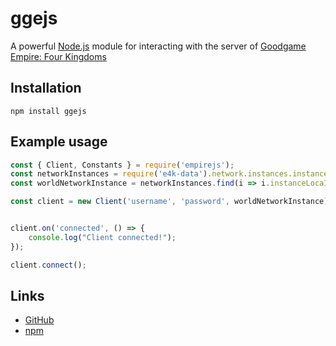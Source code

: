 # ggejs
A powerful [Node.js](https://nodejs.org) module for interacting with the server of [Goodgame Empire: Four Kingdoms](https://play.google.com/store/apps/details?id=air.com.goodgamestudios.empirefourkingdoms)

## Installation
```sh-session
npm install ggejs
```

## Example usage
```js
const { Client, Constants } = require('empirejs');
const networkInstances = require('e4k-data').network.instances.instance;
const worldNetworkInstance = networkInstances.find(i => i.instanceLocaId === "generic_country_world");

const client = new Client('username', 'password', worldNetworkInstance);


client.on('connected', () => {
    console.log("Client connected!");
});

client.connect();
```

## Links
- [GitHub](https://github.com/vanBrusselGames/ggejs)
- [npm](https://www.npmjs.com/package/ggejs)
